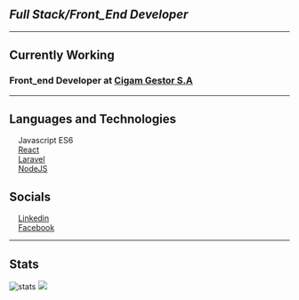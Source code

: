 ## *Full Stack/Front_End Developer*
______________
## **Currently Working**

### Front_end Developer at [Cigam Gestor S.A](https://www.instagram.com/erpcigam/)


____________________________

## **Languages and Technologies**

<img src="https://upload.wikimedia.org/wikipedia/commons/thumb/9/99/Unofficial_JavaScript_logo_2.svg/480px-Unofficial_JavaScript_logo_2.svg.png" height='12px' width='12px'> Javascript ES6
<br/>
<img src="https://cdn.auth0.com/blog/react-js/react.png" height='12px' width='12px' > [React](https://pt-br.reactjs.org)
<br/>
<img src="https://upload.wikimedia.org/wikipedia/commons/thumb/9/9a/Laravel.svg/250px-Laravel.svg.png" height='12px' width='12px'> [Laravel](https://laravel.com)
<br/>
<img src="https://img.icons8.com/color/452/nodejs.png" height='12px' width='12px'> [NodeJS](https://nodejs.org/en/)
<br/>

## **Socials**

<img src="https://image.flaticon.com/icons/png/512/174/174857.png" height='12px' width='12px'> [Linkedin](https://www.linkedin.com/in/isai-tavares/) 
<br/>
<img src="https://upload.wikimedia.org/wikipedia/commons/thumb/c/cd/Facebook_logo_%28square%29.png/900px-Facebook_logo_%28square%29.png" height='12px' width='12px'> [Facebook](https://www.facebook.com/Izzyvieira97/)
_________

## **Stats**

<img src="https://github-readme-stats.vercel.app/api?username=isaitavares&hide=contribs,issues,prs&count_private=true&show_icons=true&theme=synthwave&layout=compact" alt="stats">
<img src="https://github-readme-stats.vercel.app/api/top-langs/?username=isaitavares&theme=synthwave&layout=compact&langs_count=5">
